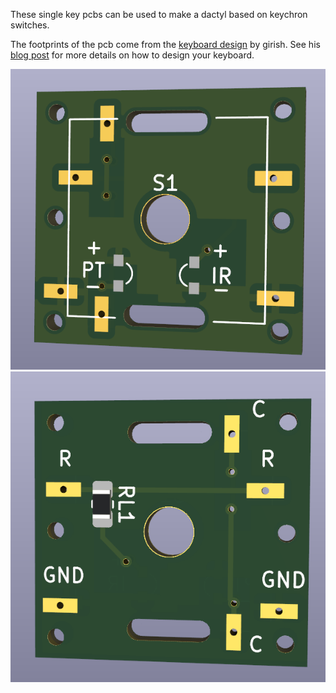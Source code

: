 These single key pcbs can be used to make a dactyl based on keychron switches.

The footprints of the pcb come from the [keyboard design](https://github.com/girishji/keychron-optical-keyboard) by girish.
See his [blog post](https://girishji.github.io/2022/08/17/optical-keyboard-design.html) for more details on how to design your keyboard.

![front](./assets/front.png)
![back](./assets/back.png)
